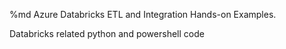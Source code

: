 %md
Azure Databricks ETL and Integration Hands-on Examples.

Databricks related python and powershell code
